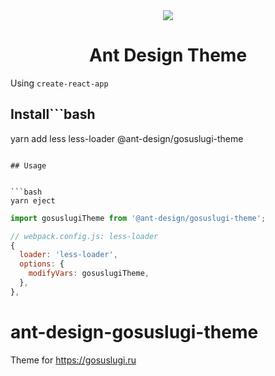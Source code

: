 <div align="center">
  <img src="https://gu-st.ru/st/img/logo_nobeta.0a1f5dfe6b.svg">
  <h1>
    Ant Design Theme
  </h1>
</div>

Using ```create-react-app```

## Install```bash 
yarn add less less-loader @ant-design/gosuslugi-theme
```

## Usage 


```bash
yarn eject
```
```js
import gosuslugiTheme from '@ant-design/gosuslugi-theme';

// webpack.config.js: less-loader
{
  loader: 'less-loader',
  options: {
    modifyVars: gosuslugiTheme,
  },
},
```

# ant-design-gosuslugi-theme
Theme for https://gosuslugi.ru
